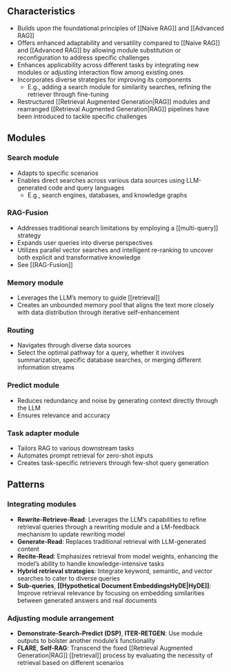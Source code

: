 ## Characteristics

- Builds upon the foundational principles of [[Naive RAG]] and [[Advanced RAG]]
- Offers enhanced adaptability and versatility compared to [[Naive RAG]] and [[Advanced RAG]] by allowing module substitution or reconfiguration to address specific challenges
- Enhances applicability across different tasks by integrating new modules or adjusting interaction flow among existing ones
- Incorporates diverse strategies for improving its components
	- E.g., adding a search module for similarity searches, refining the retriever through fine-tuning
- Restructured [[Retrieval Augmented Generation|RAG]] modules and rearranged [[Retrieval Augmented Generation|RAG]] pipelines have been introduced to tackle specific challenges

## Modules

### Search module

- Adapts to specific scenarios
- Enables direct searches across various data sources using LLM-generated code and query languages
	- E.g., search engines, databases, and knowledge graphs

### RAG-Fusion

- Addresses traditional search limitations by employing a [[multi-query]] strategy
- Expands user queries into diverse perspectives
- Utilizes parallel vector searches and intelligent re-ranking to uncover both explicit and transformative knowledge
- See [[RAG-Fusion]]

### Memory module

- Leverages the LLM’s memory to guide [[retrieval]]
- Creates an unbounded memory pool that aligns the text more closely with data distribution through iterative self-enhancement

### Routing

- Navigates through diverse data sources
- Select the optimal pathway for a query, whether it involves summarization, specific database searches, or merging different information streams

### Predict module

- Reduces redundancy and noise by generating context directly through the LLM
- Ensures relevance and accuracy

### Task adapter module

- Tailors RAG to various downstream tasks
- Automates prompt retrieval for zero-shot inputs
- Creates task-specific retrievers through few-shot query generation

## Patterns

### Integrating modules

- **Rewrite-Retrieve-Read**: Leverages the LLM’s capabilities to refine retrieval queries through a rewriting module and a LM-feedback mechanism to update rewriting model
- **Generate-Read**: Replaces traditional retrieval with LLM-generated content
- **Recite-Read**: Emphasizes retrieval from model weights, enhancing the model’s ability to handle knowledge-intensive tasks
- **Hybrid retrieval strategies**: Integrate keyword, semantic, and vector searches to cater to diverse queries
- **Sub-queries**, **[[Hypothetical Document EmbeddingsHyDE|HyDE]]**: Improve retrieval relevance by focusing on embedding similarities between generated answers and real documents

### Adjusting module arrangement

- **Demonstrate-Search-Predict (DSP)**, **ITER-RETGEN**: Use module outputs to bolster another module’s functionality
- **FLARE**, **Self-RAG**: Transcend the fixed [[Retrieval Augmented Generation|RAG]] [[retrieval]] process by evaluating the necessity of retrieval based on different scenarios
